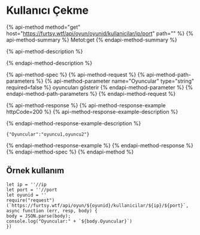 # Kullanıcı Çekme

{% api-method method="get" host="https://furtsy.wtf/api/oyun/oyunid/kullanicilar/ip/port" path="" %}
{% api-method-summary %}
Metot:get
{% endapi-method-summary %}

{% api-method-description %}

{% endapi-method-description %}

{% api-method-spec %}
{% api-method-request %}
{% api-method-path-parameters %}
{% api-method-parameter name="Oyuncular" type="string" required=false %}
oyuncuları gösterir
{% endapi-method-parameter %}
{% endapi-method-path-parameters %}
{% endapi-method-request %}

{% api-method-response %}
{% api-method-response-example httpCode=200 %}
{% api-method-response-example-description %}

{% endapi-method-response-example-description %}

```
{"Oyuncular":"oyuncu1,oyuncu2"}
```
{% endapi-method-response-example %}
{% endapi-method-response %}
{% endapi-method-spec %}
{% endapi-method %}

## Örnek kullanım

```text
let ip = ''//ip 
let port = ''//port 
let oyunid = ''
require("request")(`https://furtsy.wtf/api/oyun/${oyunid}/kullanicilar/${ip}/${port}`, async function (err, resp, body) { 
body = JSON.parse(body); 
console.log("Oyuncular:" + `${body.Oyuncular}`) 
}) 
```

